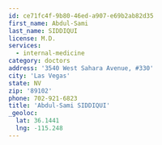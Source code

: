 ```yaml
---
id: ce71fc4f-9b80-46ed-a907-e69b2ab82d35
first_name: Abdul-Sami
last_name: SIDDIQUI
license: M.D.
services:
  - internal-medicine
category: doctors
address: '3540 West Sahara Avenue, #330'
city: 'Las Vegas'
state: NV
zip: '89102'
phone: 702-921-6823
title: 'Abdul-Sami SIDDIQUI'
_geoloc:
  lat: 36.1441
  lng: -115.248
---
```

